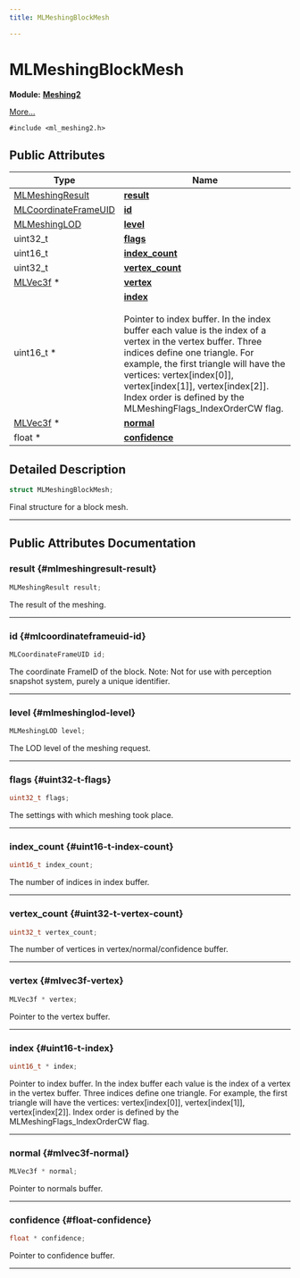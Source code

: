 ```yaml
---
title: MLMeshingBlockMesh

---
```


# MLMeshingBlockMesh

**Module:** **[Meshing2](/versioned_docs/version-22-May-2023/api-ref/api/Modules/group___meshing2/group___meshing2.md)**



 [More...](#detailed-description)


`#include <ml_meshing2.h>`

## Public Attributes

| Type           | Name           |
| -------------- | -------------- |
| [MLMeshingResult](/versioned_docs/version-22-May-2023/api-ref/api/Modules/group___meshing2/group___meshing2.md#enums-mlmeshingresult) | **[result](/versioned_docs/version-22-May-2023/api-ref/api/Modules/group___meshing2/struct_m_l_meshing_block_mesh.md#mlmeshingresult-result)**  |
| [MLCoordinateFrameUID](/versioned_docs/version-22-May-2023/api-ref/api/Modules/group___perception/struct_m_l_coordinate_frame_u_i_d.md) | **[id](/versioned_docs/version-22-May-2023/api-ref/api/Modules/group___meshing2/struct_m_l_meshing_block_mesh.md#mlcoordinateframeuid-id)**  |
| [MLMeshingLOD](/versioned_docs/version-22-May-2023/api-ref/api/Modules/group___meshing2/group___meshing2.md#enums-mlmeshinglod) | **[level](/versioned_docs/version-22-May-2023/api-ref/api/Modules/group___meshing2/struct_m_l_meshing_block_mesh.md#mlmeshinglod-level)**  |
| uint32_t | **[flags](/versioned_docs/version-22-May-2023/api-ref/api/Modules/group___meshing2/struct_m_l_meshing_block_mesh.md#uint32-t-flags)**  |
| uint16_t | **[index_count](/versioned_docs/version-22-May-2023/api-ref/api/Modules/group___meshing2/struct_m_l_meshing_block_mesh.md#uint16-t-index-count)**  |
| uint32_t | **[vertex_count](/versioned_docs/version-22-May-2023/api-ref/api/Modules/group___meshing2/struct_m_l_meshing_block_mesh.md#uint32-t-vertex-count)**  |
| [MLVec3f](/versioned_docs/version-22-May-2023/api-ref/api/Modules/group___common/struct_m_l_vec3f.md) * | **[vertex](/versioned_docs/version-22-May-2023/api-ref/api/Modules/group___meshing2/struct_m_l_meshing_block_mesh.md#mlvec3f-vertex)**  |
| uint16_t * | **[index](/versioned_docs/version-22-May-2023/api-ref/api/Modules/group___meshing2/struct_m_l_meshing_block_mesh.md#uint16-t-index)** <br></br>Pointer to index buffer. In the index buffer each value is the index of a vertex in the vertex buffer. Three indices define one triangle. For example, the first triangle will have the vertices: vertex[index[0]], vertex[index[1]], vertex[index[2]]. Index order is defined by the MLMeshingFlags_IndexOrderCW flag.  |
| [MLVec3f](/versioned_docs/version-22-May-2023/api-ref/api/Modules/group___common/struct_m_l_vec3f.md) * | **[normal](/versioned_docs/version-22-May-2023/api-ref/api/Modules/group___meshing2/struct_m_l_meshing_block_mesh.md#mlvec3f-normal)**  |
| float * | **[confidence](/versioned_docs/version-22-May-2023/api-ref/api/Modules/group___meshing2/struct_m_l_meshing_block_mesh.md#float-confidence)**  |

## Detailed Description

```cpp
struct MLMeshingBlockMesh;
```


Final structure for a block mesh. 





-----------
## Public Attributes Documentation

### result {#mlmeshingresult-result}

```cpp
MLMeshingResult result;
```


The result of the meshing. 





-----------

### id {#mlcoordinateframeuid-id}

```cpp
MLCoordinateFrameUID id;
```


The coordinate FrameID of the block. Note: Not for use with perception snapshot system, purely a unique identifier. 





-----------

### level {#mlmeshinglod-level}

```cpp
MLMeshingLOD level;
```


The LOD level of the meshing request. 





-----------

### flags {#uint32-t-flags}

```cpp
uint32_t flags;
```


The settings with which meshing took place. 





-----------

### index_count {#uint16-t-index-count}

```cpp
uint16_t index_count;
```


The number of indices in index buffer. 





-----------

### vertex_count {#uint32-t-vertex-count}

```cpp
uint32_t vertex_count;
```


The number of vertices in vertex/normal/confidence buffer. 





-----------

### vertex {#mlvec3f-vertex}

```cpp
MLVec3f * vertex;
```


Pointer to the vertex buffer. 





-----------

### index {#uint16-t-index}

```cpp
uint16_t * index;
```

Pointer to index buffer. In the index buffer each value is the index of a vertex in the vertex buffer. Three indices define one triangle. For example, the first triangle will have the vertices: vertex[index[0]], vertex[index[1]], vertex[index[2]]. Index order is defined by the MLMeshingFlags_IndexOrderCW flag. 





-----------

### normal {#mlvec3f-normal}

```cpp
MLVec3f * normal;
```


Pointer to normals buffer. 





-----------

### confidence {#float-confidence}

```cpp
float * confidence;
```


Pointer to confidence buffer. 





-----------


